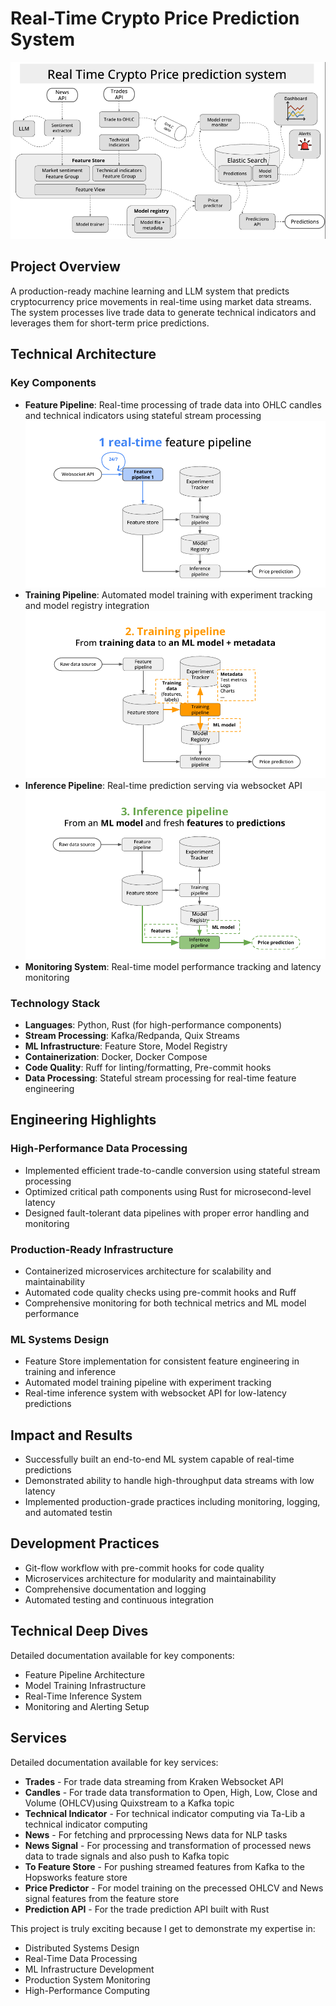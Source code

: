 # Real-Time Crypto Price Prediction System

![Architecture](assets/overall_architecture.png)

## Project Overview
A production-ready machine learning and LLM system that predicts cryptocurrency price movements in real-time using market data streams. The system processes live trade data to generate technical indicators and leverages them for short-term price predictions. 
## Technical Architecture

### Key Components
- **Feature Pipeline**: Real-time processing of trade data into OHLC candles and technical indicators using stateful stream processing
![Feature Pipeline](assets/real_time_feature_pipeline.png)
- **Training Pipeline**: Automated model training with experiment tracking and model registry integration
![Training Pipeline](assets/training_pipeline.png)
- **Inference Pipeline**: Real-time prediction serving via websocket API
![Inference Pipeline](assets/inference_pipeline.png)
- **Monitoring System**: Real-time model performance tracking and latency monitoring

### Technology Stack
- **Languages**: Python, Rust (for high-performance components)
- **Stream Processing**: Kafka/Redpanda, Quix Streams
- **ML Infrastructure**: Feature Store, Model Registry
- **Containerization**: Docker, Docker Compose
- **Code Quality**: Ruff for linting/formatting, Pre-commit hooks
- **Data Processing**: Stateful stream processing for real-time feature engineering

## Engineering Highlights

### High-Performance Data Processing
- Implemented efficient trade-to-candle conversion using stateful stream processing
- Optimized critical path components using Rust for microsecond-level latency
- Designed fault-tolerant data pipelines with proper error handling and monitoring

### Production-Ready Infrastructure
- Containerized microservices architecture for scalability and maintainability
- Automated code quality checks using pre-commit hooks and Ruff
- Comprehensive monitoring for both technical metrics and ML model performance

### ML Systems Design
- Feature Store implementation for consistent feature engineering in training and inference
- Automated model training pipeline with experiment tracking
- Real-time inference system with websocket API for low-latency predictions

## Impact and Results
- Successfully built an end-to-end ML system capable of real-time predictions
- Demonstrated ability to handle high-throughput data streams with low latency
- Implemented production-grade practices including monitoring, logging, and automated testin

## Development Practices
- Git-flow workflow with pre-commit hooks for code quality
- Microservices architecture for modularity and maintainability
- Comprehensive documentation and logging
- Automated testing and continuous integration

## Technical Deep Dives
Detailed documentation available for key components:
- Feature Pipeline Architecture
- Model Training Infrastructure
- Real-Time Inference System
- Monitoring and Alerting Setup

## Services
Detailed documentation available for key services:
- **Trades** - For trade data streaming from Kraken Websocket API
- **Candles** - For trade data transformation to Open, High, Low, Close and Volume (OHLCV)using Quixstream to a Kafka topic
- **Technical Indicator** - For technical indicator computing via Ta-Lib a technical indicator computing
- **News** - For fetching and prprocessing News data for NLP tasks
- **News Signal** - For processing and transformation of processed news data to trade signals and also push to Kafka topic
- **To Feature Store** - For pushing streamed features from Kafka to the Hopsworks feature store
- **Price Predictor** - For model training on the precessed OHLCV and News signal features from the feature store
- **Prediction API** - For the trade prediction API built with Rust

This project is truly exciting because I get to demonstrate my expertise in:
- Distributed Systems Design
- Real-Time Data Processing
- ML Infrastructure Development
- Production System Monitoring
- High-Performance Computing
